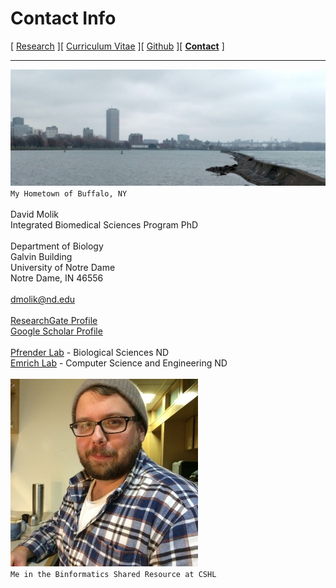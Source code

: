 # Contact Info

[ [Research](/index.md) ][ [Curriculum Vitae](/cv.md) ][ [Github](https://github.com/status-five) ][ **[Contact](/contact.md)** ]

---

![My hometown of Buffalo NY](assets/buffalo.png)<br>
`My Hometown of Buffalo, NY` <br><br>
David Molik <br>
Integrated Biomedical Sciences Program PhD <br><br>
Department of Biology <br>
Galvin Building <br>
University of Notre Dame <br>
Notre Dame, IN 46556 <br><br>
dmolik@nd.edu <br><br>
[ResearchGate Profile](https://www.researchgate.net/profile/David_Molik)<br>
[Google Scholar Profile](https://scholar.google.com/citations?user=BEl9n4MAAAAJ)<br><br>
[Pfrender Lab](https://www3.nd.edu/~mpfrende/index.html) - Biological Sciences ND<br>
[Emrich Lab](https://www3.nd.edu/~semrich/) - Computer Science and Engineering ND<br><br>
![Taken at CSHL BSR 2014](assets/hipster.jpg)<br>
`Me in the Binformatics Shared Resource at CSHL`
